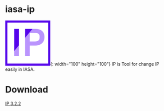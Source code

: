# iasa-ip
![IPLogo](./IPLogo.png){: width="100" height="100"}
IP is Tool for change IP easily in IASA.

# Download
[IP 3.2.2](https://github.com/IASA-Null/iasa-ip/releases/tag/3.2.2)
